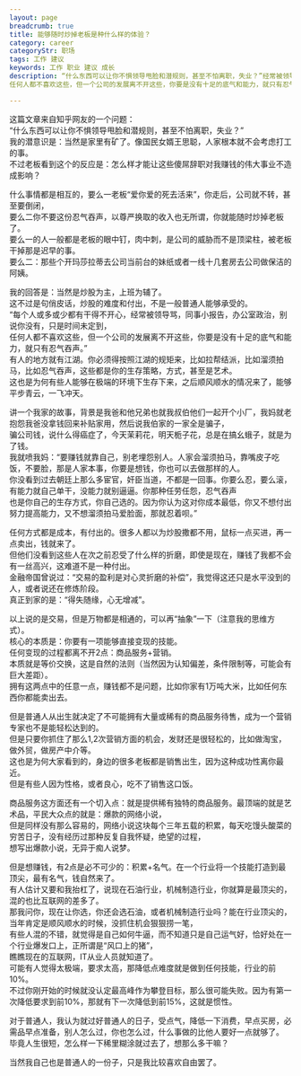 ```yaml
---
layout: page
breadcrumb: true
title: 能够随时炒掉老板是种什么样的体验？
category: career
categoryStr: 职场 
tags: 工作 建议
keywords: 工作 职业 建议 成长
description: “什么东西可以让你不惧领导甩脸和潜规则，甚至不怕离职，失业？”经常被领导骂，同事小报告，办公室政治，别说你没有，只是时间未定到，
任何人都不喜欢这些，但一个公司的发展离不开这些，你要是没有十足的底气和能力，就只有忍气吞声

---
```



这篇文章来自知乎网友的一个问题：  
“什么东西可以让你不惧领导甩脸和潜规则，甚至不怕离职，失业？”  
我的潜意识是：当然是家里有矿了。像国民女婿王思聪，人家根本就不会考虑打工的事。  
不过老板看到这个的反应是：怎么样才能让这些傻屌辞职对我赚钱的伟大事业不造成影响？  

什么事情都是相互的，要么一老板“爱你爱的死去活来”，你走后，公司就不转，甚至要倒闭，  
要么二你不要这份忍气吞声，以尊严换取的收入也无所谓，你就能随时炒掉老板了。  
要么一的人一般都是老板的眼中钉，肉中刺，是公司的威胁而不是顶梁柱，被老板干掉那是迟早的事。  
要么二：那些个开玛莎拉蒂去公司当前台的妹纸或者一线十几套房去公司做保洁的阿姨。  

我的回答是：当然是炒股为主，上班为辅了。  
这不过是句俏皮话，炒股的难度和付出，不是一般普通人能够承受的。  
“每个人或多或少都有干得不开心，经常被领导骂，同事小报告，办公室政治，别说你没有，只是时间未定到，  
任何人都不喜欢这些，但一个公司的发展离不开这些，你要是没有十足的底气和能力，就只有忍气吞声。”  
有人的地方就有江湖。你必须得按照江湖的规矩来，比如拉帮结派，比如溜须拍马，比如忍气吞声，这些都是你的生存策略，方式，甚至是艺术。  
这也是为何有些人能够在极端的环境下生存下来，之后顺风顺水的情况来了，能够平步青云，一飞冲天。  

讲一个我家的故事，背景是我爸和他兄弟也就我叔伯他们一起开个小厂，我妈就老抱怨我爸没拿钱回来补贴家用，然后说我伯家的一家全是骗子，  
骗公司钱，说什么得癌症了，今天茉莉花，明天栀子花，总是在搞幺蛾子，就是为了钱。  
我就喷我妈：“要赚钱就靠自己，别老埋怨别人。人家会溜须拍马，靠嘴皮子吃饭，不要脸，那是人家本事，你要是想钱，你也可以去做那样的人。  
你没看到过去朝廷上那么多宦官，奸臣当道，不都是一回事。你要么忍，要么滚，有能力就自己单干，没能力就别逼逼。你那种任劳任怨，忍气吞声  
也是你自己的生存方式，你自己选的。因为你认为这对你成本最低，你又不想付出努力提高能力，又不想溜须拍马爱脸面，那就忍着呗。”  

任何方式都是成本，有付出的。很多人都以为炒股撒都不用，鼠标一点买进，再一点卖出，钱就来了。  
但他们没看到这些人在次之前忍受了什么样的折磨，即使是现在，赚钱了我都不会有一丝高兴，这难道不是一种付出。  
金融帝国曾说过：“交易的盈利是对心灵折磨的补偿”，我觉得这还只是水平没到的人，或者说还在修炼阶段。  
真正到家的是：“得失随缘，心无增减”。  
 
以上说的是交易，但是万物都是相通的，可以再“抽象”一下（注意我的思维方式）。  
核心的本质是：你要有一项能够直接变现的技能。  
任何变现的过程都离不开2点：商品服务+营销。  
本质就是等价交换，这是自然的法则（当然因为认知偏差，条件限制等，可能会有巨大差距）。  
拥有这两点中的任意一点，赚钱都不是问题，比如你家有1万吨大米，比如任何东西你都能卖出去。  

但是普通人从出生就决定了不可能拥有大量或稀有的商品服务待售，成为一个营销专家也不是能轻松达到的。  
但是只要你抓住了那么1,2次营销方面的机会，发财还是很轻松的，比如做淘宝，做外贸，做房产中介等。  
这也是为何大家看到的，身边的很多老板都是销售出生，因为这种成功性离你最近。  
但是有些人因为性格，或者良心，吃不了销售这口饭。  

商品服务这方面还有一个切入点：就是提供稀有独特的商品服务。最顶端的就是艺术品，平民大众点的就是：爆款的网络小说，  
但是同样没有那么容易的，网络小说这块每个三年五载的积累，每天吃馒头酸菜的穷苦日子，没有经历过那种反复自我怀疑，绝望的过程，  
想写出爆款小说，无异于痴人说梦。  

但是想赚钱，有2点是必不可少的：积累+名气。在一个行业将一个技能打造到最顶尖，最有名气，钱自然来了。  
有人估计又要和我抬杠了，说现在石油行业，机械制造行业，你就算是最顶尖的，混的也比互联网的差多了。  
那我问你，现在让你选，你还会选石油，或者机械制造行业吗？能在行业顶尖的，当年肯定是顺风顺水的时候，没抓住机会狠狠捞一笔，  
有些人混的不错，就觉得是自己如何牛逼，而不知道只是自己运气好，恰好处在一个行业爆发口上，正所谓是“风口上的猪”，  
瞧瞧现在的互联网，IT从业人员就知道了。  
可能有人觉得太极端，要求太高，那降低点难度就是做到任何技能，行业的前10%。  
不过你刚开始的时候就没认定最高峰作为攀登目标，那么很可能失败。因为有第一次降低要求到前10%，那就有下一次降低到前15%，这就是惯性。  

对于普通人，我认为就过好普通人的日子，受点气，降低一下消费，早点买房，必需品早点准备，别人怎么过，你也怎么过，什么事做的比他人要好一点就够了。  
毕竟人生很短，怎么样一下稀里糊涂就过去了，想那么多干嘛？  

当然我自己也是普通人的一份子，只是我比较喜欢自由罢了。  

